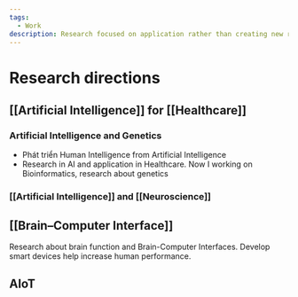 ```yaml
---
tags:
  - Work
description: Research focused on application rather than creating new research (Multidisciplinary).
---
```

# Research directions

## [[Artificial Intelligence]] for [[Healthcare]]
### Artificial Intelligence and Genetics

- Phát triển Human Intelligence from Artificial Intelligence
- Research in AI and application in Healthcare. Now I working on Bioinformatics, research about genetics
### [[Artificial Intelligence]] and [[Neuroscience]]

## [[Brain–Computer Interface]]

Research about brain function and Brain-Computer Interfaces. Develop smart devices help increase human performance.

## AIoT